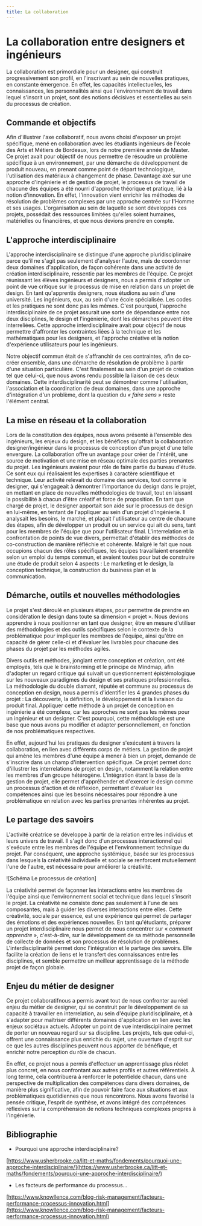 ```yaml
---
title: La collaboration
---
```


# La collaboration entre designers et ingénieurs

La collaboration est primordiale pour un designer, qui construit progressivement son profil, en l'inscrivant au sein de nouvelles pratiques, en constante émergence. En effet, les capacités intellectuelles, les connaissances, les personnalités ainsi que l'environnement de travail dans lequel s'inscrit un projet, sont des notions décisives et essentielles au sein du processus de création.

## Commande et objectifs

Afin d'illustrer l'axe collaboratif, nous avons choisi d'exposer un projet spécifique, mené en collaboration avec les étudiants ingénieurs de l'école des Arts et Métiers de Bordeaux, lors de notre première année de Master. Ce projet avait pour objectif de nous permettre de résoudre un problème spécifique à un environnement, par une démarche de développement de produit nouveau, en prenant comme point de départ technologique, l'utilisation des matériaux à changement de phase. Davantage axé sur une approche d'ingénierie et de gestion de projet, le processus de travail de chacune des équipes a été nourri d'approche théorique et pratique, lié à la notion d'innovation. En effet, l'innovation vient enrichir les méthodes de résolution de problèmes complexes par une approche centrée sur **l**'Homme et ses usages. L'organisation au sein de laquelle se sont développés ces projets, possédait des ressources limitées qu'elles soient humaines, matérielles ou financières, et que nous devions prendre en compte.

## L'approche interdisciplinaire

L'approche interdisciplinaire se distingue d'une approche pluridisciplinaire parce qu'il ne s'agit pas seulement d'analyser l'autre, mais de coordonner deux domaines d'application, de façon cohérente dans une activité de création interdisciplinaire, ressentie par les membres de l'équipe. Ce projet réunissant les élèves ingénieurs et designers, nous a permis d'adopter un point de vue critique sur le processus de mise en relation dans un projet de design. En tant qu'apprentis designers, nous étudions au sein d'une université. Les ingénieurs, eux, au sein d'une école spécialisée. Les codes et les pratiques ne sont donc pas les mêmes. C'est pourquoi, l'approche interdisciplinaire de ce projet assurait une sorte de dépendance entre nos deux disciplines, le design et l'ingénierie, dont les démarches peuvent être interreliées. Cette approche interdisciplinaire avait pour objectif de nous permettre d'affronter les contraintes liées à la technique et les mathématiques pour les designers, et l'approche créative et la notion d'expérience utilisateurs pour les ingénieurs.

Notre objectif commun était de s'affranchir de ces contraintes, afin de co-créer ensemble, dans une démarche de résolution de problème à partir d'une situation particulière. C'est finalement au sein d'un projet de création tel que celui-ci, que nous avons rendu possible la liaison de ces deux domaines. Cette interdisciplinarité peut se démontrer comme l'utilisation, l'association et la coordination de deux domaines, dans une approche d'intégration d'un problème, dont la question du _« faire sens »_ reste l'élément central.

## La mise en réseau et la collaboration

Lors de la constitution des équipes, nous avons présenté à l'ensemble des ingénieurs, les enjeux du design, et les bénéfices qu'offrait la collaboration designer/ingénieur dans le processus de conception d'un projet d'une telle envergure. La collaboration offre un avantage pour créer de l'intérêt, une source de motivation et une mise en réseau optimale des parties prenantes du projet. Les ingénieurs avaient pour rôle de faire partie du bureau d'étude. Ce sont eux qui réalisaient les expertises à caractère scientifique et technique. Leur activité relevait du domaine des services, tout comme le designer, qui s'engageait à démontrer l'importance du design dans le projet, en mettant en place de nouvelles méthodologies de travail, tout en laissant la possibilité à chacun d'être créatif et force de proposition. En tant que chargé de projet, le designer apportait son aide sur le processus de design en lui-même, en tentant de l'appliquer au sein d'un projet d'ingénierie. Il analysait les besoins, le marché, et plaçait l'utilisateur au centre de chacune des étapes, afin de développer un produit ou un service qui ait du sens, tant pour les membres de l'équipe que pour l'utilisateur final. L'interrelation et la confrontation de points de vue divers, permettait d'établir des méthodes de co-construction de manière réfléchie et cohérente. Malgré le fait que nous occupions chacun des rôles spécifiques, les équipes travaillaient ensemble selon un emploi du temps commun, et avaient toutes pour but de construire une étude de produit selon 4 aspects : Le marketing et le design, la conception technique, la construction du business plan et la communication.

## Démarche, outils et nouvelles méthodologies

Le projet s'est déroulé en plusieurs étapes, pour permettre de prendre en considération le design dans toute sa dimension « projet ». Nous devions apprendre à nous positionner en tant que designer, être en mesure d'utiliser des méthodologies et des outils spécifiques selon le contexte de la problématique pour impliquer les membres de l'équipe, ainsi qu'être en capacité de gérer celle-ci et d'évaluer les livrables pour chacune des phases du projet par les méthodes agiles.

Divers outils et méthodes, jonglant entre conception et création, ont été employés, tels que le brainstorming et le principe de Mindmap, afin d'adopter un regard critique qui suivait un questionnement épistémologique sur les nouveaux paradigmes du design et ses pratiques professionnelles. La méthodologie du double diamant, réputée et commune au processus de conception en design, nous a permis d'identifier les 4 grandes phases du projet : La découverte, la définition, le développement et la livraison du produit final. Appliquer cette méthode à un projet de conception en ingénierie a été complexe, car les approches ne sont pas les mêmes pour un ingénieur et un designer. C'est pourquoi, cette méthodologie est une base que nous avons pu modifier et adapter personnellement, en fonction de nos problématiques respectives.

En effet, aujourd'hui les pratiques du designer s'exécutent à travers la collaboration, en lien avec différents corps de métiers. La gestion de projet qui amène les membres d'une équipe à mener à bien un projet, demande de s'inscrire dans un champ d'intervention spécifique. Ce projet permet donc d'illustrer les interrelations de projet en design, notamment la relation entre les membres d'un groupe hétérogène. L'intégration étant la base de la gestion de projet, elle permet d'appréhender et d'exercer le design comme un processus d'action et de réflexion, permettant d'évaluer les compétences ainsi que les besoins nécessaires pour répondre à une problématique en relation avec les parties prenantes inhérentes au projet.

## Le partage des savoirs

L'activité créatrice se développe à partir de la relation entre les individus et leurs univers de travail. Il s'agit donc d'un processus interactionnel qui s'exécute entre les membres de l'équipe et l'environnement technique du projet. Par conséquent, une approche systémique, basée sur les processus dans lesquels la créativité individuelle et sociale se renforcent mutuellement l'une de l'autre, est nécessaire pour améliorer la créativité.

![Schéma Le processus de création]

La créativité permet de façonner les interactions entre les membres de l'équipe ainsi que l'environnement social et technique dans lequel s'inscrit le projet. La créativité ne consiste donc pas seulement à l'une de ses composantes, mais à guider les diverses interactions entre elles. Cette créativité, sociale par essence, est une expérience qui permet de partager des émotions et des expériences nouvelles. En tant qu'étudiants, préparer un projet interdisciplinaire nous permet de nous concentrer sur « _comment apprendre_ », c'est-à-dire, sur le développement de sa méthode personnelle de collecte de données et son processus de résolution de problèmes. L'interdisciplinarité permet donc l'intégration et le partage des savoirs. Elle facilite la création de liens et le transfert des connaissances entre les disciplines, et semble permettre un meilleur apprentissage de la méthode projet de façon globale.

## Enjeu du métier de designer

Ce projet collaboratifnous a permis avant tout de nous confronter au réel enjeu du métier de designer, qui se construit par le développement de sa capacité à travailler en interrelation, au sein d'équipe pluridisciplinaire, et à s'adapter pour maîtriser différents domaines d'application en lien avec les enjeux sociétaux actuels. Adopter un point de vue interdisciplinaire permet de porter un nouveau regard sur sa discipline. Les projets, tels que celui-ci, offrent une connaissance plus enrichie du sujet, une ouverture d'esprit sur ce que les autres disciplines peuvent nous apporter de bénéfique, et enrichir notre perception du rôle de chacun.

En effet, ce projet nous a permis d'effectuer un apprentissage plus réelet plus concret, en nous confrontant aux autres profils et autres référentiels. À long terme, cela contribuera à renforcer le potentielde chacun, dans une perspective de multiplication des compétences dans divers domaines, de manière plus significative, afin de pouvoir faire face aux situations et aux problématiques quotidiennes que nous rencontrons. Nous avons favorisé la pensée critique, l'esprit de synthèse, et avons intégré des compétences réflexives sur la compréhension de notions techniques complexes propres à l'ingénierie.

## Bibliographie

- Pourquoi une approche interdisciplinaire?

[https://www.usherbrooke.ca/litt-et-maths/fondements/pourquoi-une-approche-interdisciplinaire/](https://www.usherbrooke.ca/litt-et-maths/fondements/pourquoi-une-approche-interdisciplinaire/)

- Les facteurs de performance du processus…

[https://www.knowllence.com/blog-risk-management/facteurs-performance-processus-innovation.html](https://www.knowllence.com/blog-risk-management/facteurs-performance-processus-innovation.html)

